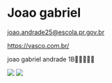 # Joao gabriel
joao.andrade25@escola.pr.gov.br




https://vasco.com.br/



joao gabriel andrade 1B🍆🍆🍆🍆🍆

![](https://media1.tenor.com/m/VqewKzyXMXAAAAAC/zoio-triste.gif)
![](https://media1.tenor.com/m/8tAmH3T0bkYAAAAd/gigas0-vasc%C3%A3o.gif)
